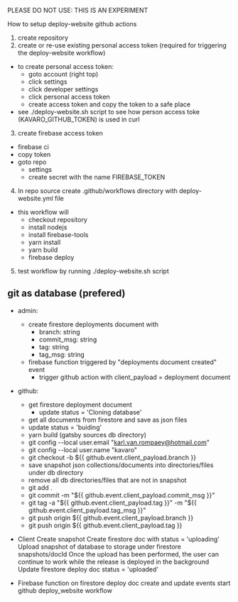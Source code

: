 PLEASE DO NOT USE: THIS IS AN EXPERIMENT

How to setup deploy-website github actions
1. create repository
2. create or re-use existing personal access token (required for triggering the deploy-website workflow)
  - to create personal access token:
    - goto account (right top)
    - click settings
    - click developer settings
    - click personal access token
    - create access token and copy the token to a safe place
  - see ./deploy-website.sh script to see how person access toke (KAVARO_GITHUB_TOKEN) is used in curl
3. create firebase access token
  - firebase ci
  - copy token
  - goto repo
    - settings
    - create secret with the name FIREBASE_TOKEN
4. In repo source create .github/workflows directory with deploy-website.yml file
  - this workflow will
    - checkout repository
    - install nodejs
    - install firebase-tools
    - yarn install
    - yarn build
    - firebase deploy
5. test workflow by running ./deploy-website.sh script

git as database (prefered)
--------------------------
- admin:
  - create firestore deployments document with 
    - branch: string
    - commit_msg: string
    - tag: string
    - tag_msg: string
  - firebase function triggered by "deployments document created" event
    - trigger github action with client_payload = deployment document
- github:
  - get firestore deployment document
    - update status = 'Cloning database'
  - get all documents from firestore and save as json files
  - update status = 'buiding'
  - yarn build (gatsby sources db directory)
  - git config --local user.email "karl.van.rompaey@hotmail.com"
  - git config --local user.name "kavaro"
  - git checkout -b ${{ github.event.client_payload.branch }}
  - save snapshot json collections/documents into directories/files under db directory
  - remove all db directories/files that are not in snapshot
  - git add .
  - git commit -m "${{ github.event.client_payload.commit_msg }}"
  - git tag -a "${{ github.event.client_payload.tag }}" -m "${{ github.event.client_payload.tag_msg }}"
  - git push origin ${{ github.event.client_payload.branch }}
  - git push origin ${{ github.event.client_payload.tag }}

- Client
  Create snapshot
  Create firestore doc with status = 'uploading'
  Upload snapshot of database to storage under firestore snapshots/docId
    Once the upload has been performed, the user can continue to work while the release is deployed in the background
  Update firestore deploy doc status = 'uploaded'
- Firebase function on firestore deploy doc create and update events
        start github deploy_website workflow

